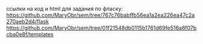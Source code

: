 ссылки на код и html для задания по фласку:
https://github.com/MaryObr/sem/tree/767c76babffb56ea1a2ea226ea47c2a270aeb2d4/flask
https://github.com/MaryObr/sem/tree/01f21548db0115b1761d69fe516a6f07bcba0e8f/templates
